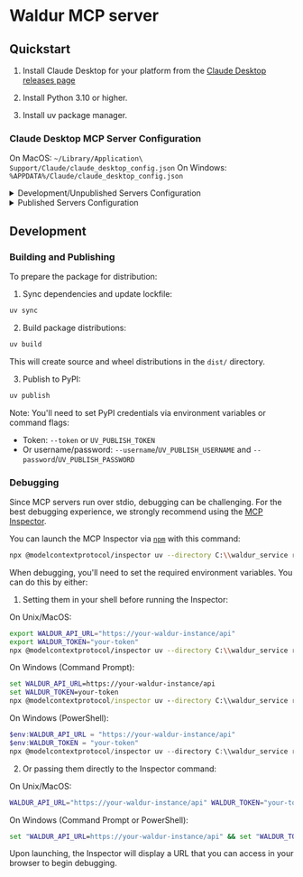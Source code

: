 # Waldur MCP server

## Quickstart

1. Install Claude Desktop for your platform from the [Claude Desktop releases page](https://claude.ai/download)

2. Install Python 3.10 or higher.

3. Install uv package manager.

### Claude Desktop MCP Server Configuration

On MacOS: `~/Library/Application\ Support/Claude/claude_desktop_config.json`
On Windows: `%APPDATA%/Claude/claude_desktop_config.json`

<details>
  <summary>Development/Unpublished Servers Configuration</summary>
  ```
  "mcpServers": {
    "waldur-mcp-server": {
      "command": "uv",
      "args": [
        "--directory",
        "C:\\waldur_service",
        "run",
        "waldur-mcp-server"
      ],
      "env": {
        "WALDUR_API_URL": "https://your-waldur-instance/api",
        "WALDUR_TOKEN": "your-token"
      }
    }
  }
  ```
</details>

<details>
  <summary>Published Servers Configuration</summary>
  ```
  "mcpServers": {
    "waldur-mcp-server": {
      "command": "uvx",
      "args": [
        "waldur-mcp-server"
      ],
      "env": {
        "WALDUR_API_URL": "https://your-waldur-instance/api",
        "WALDUR_TOKEN": "your-token"
      }
    }
  }
  ```
</details>

## Development

### Building and Publishing

To prepare the package for distribution:

1. Sync dependencies and update lockfile:
```bash
uv sync
```

2. Build package distributions:
```bash
uv build
```

This will create source and wheel distributions in the `dist/` directory.

3. Publish to PyPI:
```bash
uv publish
```

Note: You'll need to set PyPI credentials via environment variables or command flags:
- Token: `--token` or `UV_PUBLISH_TOKEN`
- Or username/password: `--username`/`UV_PUBLISH_USERNAME` and `--password`/`UV_PUBLISH_PASSWORD`

### Debugging

Since MCP servers run over stdio, debugging can be challenging. For the best debugging
experience, we strongly recommend using the [MCP Inspector](https://github.com/modelcontextprotocol/inspector).

You can launch the MCP Inspector via [`npm`](https://docs.npmjs.com/downloading-and-installing-node-js-and-npm) with this command:

```bash
npx @modelcontextprotocol/inspector uv --directory C:\\waldur_service run waldur-mcp-server
```

When debugging, you'll need to set the required environment variables. You can do this by either:

1. Setting them in your shell before running the Inspector:

On Unix/MacOS:
```bash
export WALDUR_API_URL="https://your-waldur-instance/api"
export WALDUR_TOKEN="your-token"
npx @modelcontextprotocol/inspector uv --directory C:\\waldur_service run waldur-mcp-server
```

On Windows (Command Prompt):
```cmd
set WALDUR_API_URL=https://your-waldur-instance/api
set WALDUR_TOKEN=your-token
npx @modelcontextprotocol/inspector uv --directory C:\\waldur_service run waldur-mcp-server
```

On Windows (PowerShell):
```powershell
$env:WALDUR_API_URL = "https://your-waldur-instance/api"
$env:WALDUR_TOKEN = "your-token"
npx @modelcontextprotocol/inspector uv --directory C:\\waldur_service run waldur-mcp-server
```

2. Or passing them directly to the Inspector command:

On Unix/MacOS:
```bash
WALDUR_API_URL="https://your-waldur-instance/api" WALDUR_TOKEN="your-token" npx @modelcontextprotocol/inspector uv --directory C:\\waldur_service run waldur-mcp-server
```

On Windows (Command Prompt or PowerShell):
```cmd
set "WALDUR_API_URL=https://your-waldur-instance/api" && set "WALDUR_TOKEN=your-token" && npx @modelcontextprotocol/inspector uv --directory C:\\waldur_service run waldur-mcp-server
```

Upon launching, the Inspector will display a URL that you can access in your browser to begin debugging.